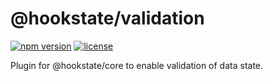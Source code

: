 # @hookstate/validation

[![npm version](https://badge.fury.io/js/%40hookstate%2Fvalidation.svg)](https://badge.fury.io/js/%40hookstate%2Fvalidation) [![license](https://img.shields.io/github/license/avkonst/hookstate)](https://img.shields.io/github/license/avkonst/hookstate)

Plugin for @hookstate/core to enable validation of data state.
